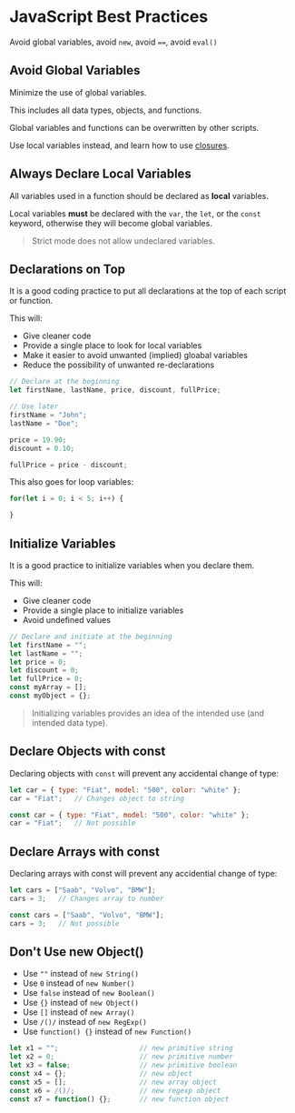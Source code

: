 # JavaScript Best Practices

Avoid global variables, avoid `new`, avoid `==`, avoid `eval()`

## Avoid Global Variables

Minimize the use of global variables.

This includes all data types, objects, and functions.

Global variables and functions can be overwritten by other scripts.

Use local variables instead, and learn how to use [closures](https://www.w3schools.com/js/js_function_closures.asp).

## Always Declare Local Variables

All variables used in a function should be declared as **local** variables.

Local variables **must** be declared with the `var`, the `let`, or the `const` keyword, otherwise they will become global variables.

> Strict mode does not allow undeclared variables.

## Declarations on Top

It is a good coding practice to put all declarations at the top of each script or function.

This will:

* Give cleaner code
* Provide a single place to look for local variables
* Make it easier to avoid unwanted (implied) gloabal variables
* Reduce the possibility of unwanted re-declarations

```javascript
// Declare at the beginning
let firstName, lastName, price, discount, fullPrice;

// Use later
firstName = "John";
lastName = "Doe";

price = 19.90;
discount = 0.10;

fullPrice = price - discount;
```

This also goes for loop variables:

```javascript
for(let i = 0; i < 5; i++) {

}
```

## Initialize Variables

It is a good practice to initialize variables when you declare them.

This will:

* Give cleaner code
* Provide a single place to initialize variables
* Avoid undefined values

```javascript
// Declare and initiate at the beginning
let firstName = "";
let lastName = "";
let price = 0;
let discount = 0;
let fullPrice = 0;
const myArray = [];
const myObject = {};
```

> Initializing variables provides an idea of the intended use (and intended data type).

## Declare Objects with **const**

Declaring objects with `const` will prevent any accidental change of type:

```javascript
let car = { type: "Fiat", model: "500", color: "white" };
car = "Fiat";   // Changes object to string
```

```javascript
const car = { type: "Fiat", model: "500", color: "white" };
car = "Fiat";   // Not possible
```

## Declare Arrays with **const**

Declaring arrays with const will prevent any accidential change of type:

```javascript
let cars = ["Saab", "Volvo", "BMW"];
cars = 3;   // Changes array to number
```

```javascript
const cars = ["Saab", "Volvo", "BMW"];
cars = 3;   // Not possible
```

## Don't Use new Object()

* Use `""` instead of `new String()`
* Use `0` instead of `new Number()`
* Use `false` instead of `new Boolean()`
* Use `{}` instead of `new Object()`
* Use `[]` instead of `new Array()`
* Use `/()/` instead of `new RegExp()`
* Use `function() {}` instead of `new Function()`

```javascript
let x1 = "";                    // new primitive string
let x2 = 0;                     // new primitive number
let x3 = false;                 // new primitive boolean
const x4 = {};                  // new object
const x5 = [];                  // new array object
const x6 = /()/;                // new regexp object
const x7 = function() {};       // new function object
```